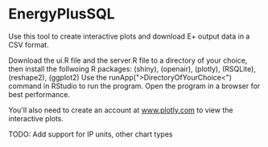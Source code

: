 EnergyPlusSQL
=============
Use this tool to create interactive plots and download E+ output data in a CSV format.

Download the ui.R file and the server.R file to a directory of your choice, then install the follwoing R packages:
(shiny),
(openair),
(plotly),
(RSQLite),
(reshape2),
(ggplot2)
Use the runApp(">DirectoryOfYourChoice<") command in RStudio to run the program. Open the program in a browser for best performance. 

You'll also need to create an account at www.plotly.com to view the interactive plots.

TODO: Add support for IP units, other chart types

